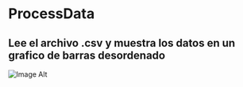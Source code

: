 # ProcessData
## Lee el archivo .csv y muestra los datos en un grafico de barras desordenado
![Image Alt]()
